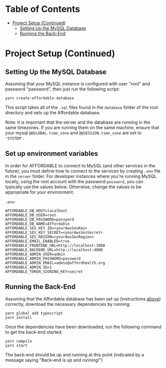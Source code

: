 # Table of Contents
- [Project Setup (Continued)](#Project-Setup-(Continued))
  - [Setting Up the MySQL Database](##Setting-Up-the-MySQL-Database)
  - [Running the Back-End](##Running-the-Back-End)


# Project Setup (Continued)
## Setting Up the MySQL Database
Assuming that your MySQL instance is configured with user "root" and password "password", then just run the following script:
```
yarn create-affordable-database
```

This script takes all of the `.sql` files found in the `database` folder of the root directory and sets up the Affordable database.

Note: it is important that the server and the database are running in the same timezones. If you are running them on the same machine, ensure that your mysql `@@GLOBAL.time_zone` and `@@SESSION.time_zone` are set to `'SYSTEM'`.

## Set up environment variables
In order for AFFORDABLE to connect to MySQL (and other services in the future), you must define how to connect to the services by creating `.env` file in the `server` folder. For developer instances where you're running MySQL locally, using the root account with the password `password`, you can typically use the values below. Otherwise, change the values to be appropriate for your environment.

`.env`:
```
AFFORDABLE_DB_HOST=localhost
AFFORDABLE_DB_USER=root
AFFORDABLE_DB_PASSWORD=password
AFFORDABLE_DB_NAME=Affordable
AFFORDABLE_SES_KEY_ID=<yourAwsSesKey>
AFFORDABLE_SES_KEY_SECRET=<yourAwsSesSecret>
AFFORDABLE_SES_REGION=<yourAwsSesRegion>
AFFORDABLE_EMAIL_ENABLED=true
AFFORDABLE_FRONTEND_URL=http://localhost:3000
AFFORDABLE_BACKEND_URL=http://localhost:4000
AFFORDABLE_ADMIN_USER=admin
AFFORDABLE_ADMIN_PASSWORD=password
AFFORDABLE_ADMIN_EMAIL=admin@affordhealth.org
AFFORDABLE_ADMIN_ID=1
AFFORDABLE_TOKEN_SIGNING_KEY=secret
```

## Running the Back-End
Assuming that the Affordable database has been set up (instructions [above](##Setting-Up-the-MySQL-Database)) correctly, download the necessary dependencies by running:
```
yarn global add typescript
yarn install
```
Once the dependencies have been downloaded, run the following command to get the back-end started:
```
yarn compile
yarn start
```
The back-end should be up and running at this point (indicated by a message saying "Back-end is up and running!")